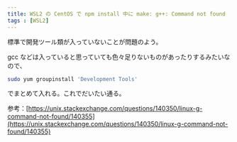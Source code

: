```yaml
---
title: WSL2 の CentOS で npm install 中に make: g++: Command not found
tags : [WSL2]
---
```


標準で開発ツール類が入っていないことが問題のよう。

gcc などは入っていると思っていても色々足りないものがあったりするみたいなので、

```bash
sudo yum groupinstall 'Development Tools'
```

でまとめて入れる。これでだいたい通る。

参考：[https://unix.stackexchange.com/questions/140350/linux-g-command-not-found/140355](https://unix.stackexchange.com/questions/140350/linux-g-command-not-found/140355)
